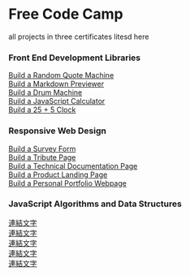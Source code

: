 # Free Code Camp 
all projects in three certificates litesd here
### Front End Development Libraries 
[Build a Random Quote Machine](https://codepen.io/shannonZhong123/pen/PoympWP)<br>
[Build a Markdown Previewer ](https://codepen.io/shannonZhong123/pen/ExdvKmr)<br>
[Build a Drum Machine](https://codepen.io/shannonZhong123/pen/zYmpXKO)<br>
[Build a JavaScript Calculator](https://codepen.io/shannonZhong123/pen/LYgJpzy)<br>
[Build a 25 + 5 Clock](https://codepen.io/shannonZhong123/pen/OJBoyxo )<br>

### Responsive Web Design 
[Build a Survey Form](https://codepen.io/shannonZhong123/pen/oNmxXRx)<br>
[Build a Tribute Page](https://codepen.io/shannonZhong123/pen/jOdqQxJ)<br>
[Build a Technical Documentation Page](https://codepen.io/shannonZhong123/pen/jOdqQxJ)<br>
[Build a Product Landing Page](https://codepen.io/shannonZhong123/pen/ZEwWVOO)<br>
[Build a Personal Portfolio Webpage ](https://codepen.io/shannonZhong123/pen/ZEwWVpO )<br>

### JavaScript Algorithms and Data Structures 
[連結文字](https://www.google.com)<br>
[連結文字](https://www.google.com)<br>
[連結文字](https://www.google.com)<br>
[連結文字](https://www.google.com)<br>
[連結文字](https://www.google.com)<br>
